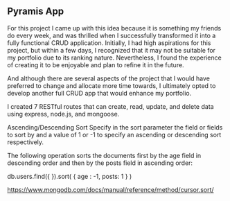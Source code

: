 ## Pyramis App

For this project I came up with this idea because it is something my friends do every week, and was thrilled when I successfully transformed it into a fully functional CRUD application. Initially, I had high aspirations for this project, but within a few days, I recognized that it may not be suitable for my portfolio due to its ranking nature. Nevertheless, I found the experience of creating it to be enjoyable and plan to refine it in the future.

And although there are several aspects of the project that I would have preferred to change and allocate more time towards, I ultimately opted to develop another full CRUD app that would enhance my portfolio.


I created 7 RESTful routes that can create, read, update, and delete data using express, node.js, and mongoose.

Ascending/Descending Sort
Specify in the sort parameter the field or fields to sort by and a value of 1 or -1 to specify an ascending or descending sort respectively.

The following operation sorts the documents first by the age field in descending order and then by the posts field in ascending order:

db.users.find({ }).sort( { age : -1, posts: 1 } )


https://www.mongodb.com/docs/manual/reference/method/cursor.sort/
